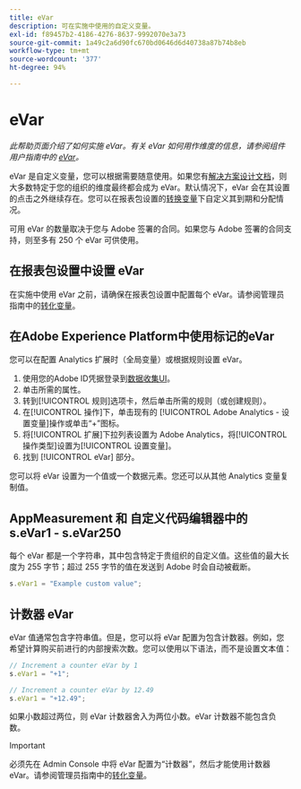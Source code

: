 ```yaml
---
title: eVar
description: 可在实施中使用的自定义变量。
exl-id: f89457b2-4186-4276-8637-9992070e3a73
source-git-commit: 1a49c2a6d90fc670bd0646d6d40738a87b74b8eb
workflow-type: tm+mt
source-wordcount: '377'
ht-degree: 94%

---
```


# eVar

*此帮助页面介绍了如何实施 eVar。有关 eVar 如何用作维度的信息，请参阅组件用户指南中的 [eVar](/help/components/dimensions/evar.md)。*

eVar 是自定义变量，您可以根据需要随意使用。如果您有[解决方案设计文档](/help/implement/prepare/solution-design.md)，则大多数特定于您的组织的维度最终都会成为 eVar。默认情况下，eVar 会在其设置的点击之外继续存在。您可以在报表包设置的[转换变量](/help/admin/admin/conversion-var-admin/conversion-var-admin.md)下自定义其到期和分配情况。

可用 eVar 的数量取决于您与 Adobe 签署的合同。如果您与 Adobe 签署的合同支持，则至多有 250 个 eVar 可供使用。

## 在报表包设置中设置 eVar

在实施中使用 eVar 之前，请确保在报表包设置中配置每个 eVar。请参阅管理员指南中的[转化变量](/help/admin/admin/conversion-var-admin/conversion-var-admin.md)。

## 在Adobe Experience Platform中使用标记的eVar

您可以在配置 Analytics 扩展时（全局变量）或根据规则设置 eVar。

1. 使用您的Adobe ID凭据登录到[数据收集UI](https://experience.adobe.com/data-collection)。
2. 单击所需的属性。
3. 转到[!UICONTROL 规则]选项卡，然后单击所需的规则（或创建规则）。
4. 在[!UICONTROL 操作]下，单击现有的 [!UICONTROL Adobe Analytics - 设置变量]操作或单击“+”图标。
5. 将[!UICONTROL 扩展]下拉列表设置为 Adobe Analytics，将[!UICONTROL 操作类型]设置为[!UICONTROL 设置变量]。
6. 找到 [!UICONTROL eVar] 部分。

您可以将 eVar 设置为一个值或一个数据元素。您还可以从其他 Analytics 变量复制值。

## AppMeasurement 和 自定义代码编辑器中的 s.eVar1 - s.eVar250

每个 eVar 都是一个字符串，其中包含特定于贵组织的自定义值。这些值的最大长度为 255 字节；超过 255 字节的值在发送到 Adobe 时会自动被截断。

```js
s.eVar1 = "Example custom value";
```

## 计数器 eVar

eVar 值通常包含字符串值。但是，您可以将 eVar 配置为包含计数器。例如，您希望计算购买前进行的内部搜索次数。您可以使用以下语法，而不是设置文本值：

```js
// Increment a counter eVar by 1
s.eVar1 = "+1";

// Increment a counter eVar by 12.49
s.eVar1 = "+12.49";
```

如果小数超过两位，则 eVar 计数器舍入为两位小数。eVar 计数器不能包含负数。

>[!IMPORTANT]
>
>必须先在 Admin Console 中将 eVar 配置为“计数器”，然后才能使用计数器 eVar。请参阅管理员指南中的[转化变量](/help/admin/admin/conversion-var-admin/conversion-var-admin.md)。
